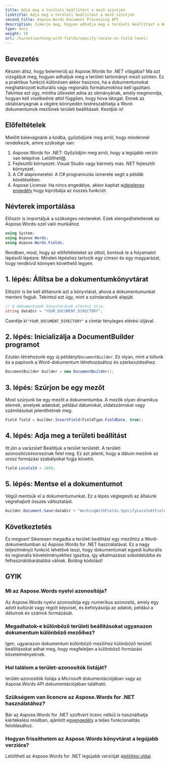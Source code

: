 ```yaml
---
title: Adja meg a területi beállítást a mező szintjén
linktitle: Adja meg a területi beállítást a mező szintjén
second_title: Aspose.Words Document Processing API
description: Ismerje meg, hogyan adhatja meg a területi beállítást a Word-dokumentumok mezőihez az Aspose.Words for .NET használatával. Kövesse útmutatónkat a dokumentum formázásának egyszerű személyre szabásához.
type: docs
weight: 10
url: /hu/net/working-with-fields/specify-locale-at-field-level/
---
```

## Bevezetés

Készen állsz, hogy belemerülj az Aspose.Words for .NET világába? Ma azt vizsgáljuk meg, hogyan adhatjuk meg a területi tartományt mező szinten. Ez a praktikus funkció különösen akkor hasznos, ha a dokumentumokat meghatározott kulturális vagy regionális formátumokhoz kell igazítani. Tekintse ezt úgy, mintha útlevelet adna az okmányának, amely megmondja, hogyan kell viselkednie attól függően, hogy hova látogat. Ennek az oktatóanyagnak a végére könnyedén testreszabhatja a Word-dokumentumok mezőinek területi beállításait. Kezdjük is!

## Előfeltételek

Mielőtt belevágnánk a kódba, győződjünk meg arról, hogy mindennel rendelkezik, amire szüksége van:

1.  Aspose.Words for .NET: Győződjön meg arról, hogy a legújabb verzió van telepítve. Letöltheti[itt](https://releases.aspose.com/words/net/).
2. Fejlesztői környezet: Visual Studio vagy bármely más .NET fejlesztői környezet.
3. A C# alapismeretei: A C# programozás ismerete segít a példák követésében.
4. Aspose License: Ha nincs engedélye, akkor kaphat a[ideiglenes engedély](https://purchase.aspose.com/temporary-license/) hogy kipróbálja az összes funkciót.

## Névterek importálása

Először is importáljuk a szükséges névtereket. Ezek elengedhetetlenek az Aspose.Words-szel való munkához.

```csharp
using System;
using Aspose.Words;
using Aspose.Words.Fields;
```

Rendben, most, hogy az előfeltételeket az útból, bontsuk le a folyamatot lépésről lépésre. Minden lépéshez tartozik egy címsor és egy magyarázat, hogy rendkívül könnyen követhető legyen.

## 1. lépés: Állítsa be a dokumentumkönyvtárat

Először is be kell állítanunk azt a könyvtárat, ahová a dokumentumunkat menteni fogjuk. Tekintsd ezt úgy, mint a színdarabunk alapját.

```csharp
// A dokumentumok könyvtárának elérési útja.
string dataDir = "YOUR_DOCUMENT_DIRECTORY";
```

 Cserélje ki`"YOUR_DOCUMENT_DIRECTORY"` a címtár tényleges elérési útjával.

## 2. lépés: Inicializálja a DocumentBuilder programot

 Ezután létrehozunk egy új példányt`DocumentBuilder`. Ez olyan, mint a tollunk és a papírunk a Word-dokumentum létrehozásához és szerkesztéséhez.

```csharp
DocumentBuilder builder = new DocumentBuilder();
```

## 3. lépés: Szúrjon be egy mezőt

Most szúrjunk be egy mezőt a dokumentumba. A mezők olyan dinamikus elemek, amelyek adatokat, például dátumokat, oldalszámokat vagy számításokat jeleníthetnek meg.

```csharp
Field field = builder.InsertField(FieldType.FieldDate, true);
```

## 4. lépés: Adja meg a területi beállítást

 Itt jön a varázslat! Beállítjuk a terület területét. A területi azonosító`1049`orosznak felel meg. Ez azt jelenti, hogy a dátum mezőnk az orosz formázási szabályokat fogja követni.

```csharp
field.LocaleId = 1049;
```

## 5. lépés: Mentse el a dokumentumot

Végül mentsük el a dokumentumunkat. Ez a lépés véglegesíti az általunk végrehajtott összes változtatást.

```csharp
builder.Document.Save(dataDir + "WorkingWithFields.SpecifyLocaleAtFieldLevel.docx");
```

## Következtetés

És megvan! Sikeresen megadta a területi beállítást egy mezőhöz a Word-dokumentumban az Aspose.Words for .NET használatával. Ez a nagy teljesítményű funkció lehetővé teszi, hogy dokumentumait egyedi kulturális és regionális követelményekhez igazítsa, így alkalmazásai sokoldalúbbá és felhasználóbarátabbá válnak. Boldog kódolást!

## GYIK

### Mi az Aspose.Words nyelvi azonosítója?

Az Aspose.Words nyelvi azonosítója egy numerikus azonosító, amely egy adott kultúrát vagy régiót képvisel, és befolyásolja az adatok, például a dátumok és számok formázását.

### Megadhatok-e különböző területi beállításokat ugyanazon dokumentum különböző mezőihez?

Igen, ugyanazon dokumentum különböző mezőihez különböző területi beállításokat adhat meg, hogy megfeleljen a különböző formázási követelményeknek.

### Hol találom a terület-azonosítók listáját?

terület-azonosítók listája a Microsoft dokumentációjában vagy az Aspose.Words API dokumentációjában található.

### Szükségem van licencre az Aspose.Words for .NET használatához?

 Bár az Aspose.Words for .NET szoftvert licenc nélkül is használhatja kiértékelési módban, ajánlott egy[engedély](https://purchase.aspose.com/buy) a teljes funkcionalitás feloldásához.

### Hogyan frissíthetem az Aspose.Words könyvtárat a legújabb verzióra?

 Letöltheti az Aspose.Words for .NET legújabb verzióját a[letöltési oldal](https://releases.aspose.com/words/net/).